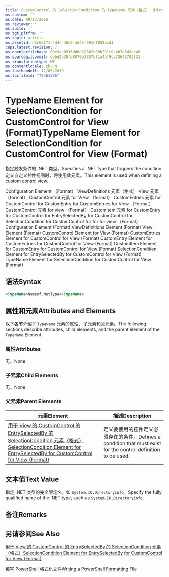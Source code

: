 ```yaml
---
title: CustomControl 的 SelectionCondition 的 TypeName 元素（格式） |Microsoft Docs
ms.custom: ''
ms.date: 09/13/2016
ms.reviewer: ''
ms.suite: ''
ms.tgt_pltfrm: ''
ms.topic: article
ms.assetid: d2c65171-4d4c-46a9-a545-591df058acd1
caps.latest.revision: 7
ms.openlocfilehash: 00e9ae0916dd6d22602b99b201c9c4b7e549dc48
ms.sourcegitcommit: debd2b38fb8070a7357bf1a4bf9cc736f3702f31
ms.translationtype: MT
ms.contentlocale: zh-CN
ms.lasthandoff: 12/05/2019
ms.locfileid: "72361586"
---
```

# <a name="typename-element-for-selectioncondition-for-customcontrol-for-view--format"></a><span data-ttu-id="776f7-102">TypeName Element for SelectionCondition for CustomControl for View (Format)</span><span class="sxs-lookup"><span data-stu-id="776f7-102">TypeName Element for SelectionCondition for CustomControl for View  (Format)</span></span>

<span data-ttu-id="776f7-103">指定触发条件的 .NET 类型。</span><span class="sxs-lookup"><span data-stu-id="776f7-103">Specifies a .NET type that triggers the condition.</span></span> <span data-ttu-id="776f7-104">定义自定义控件视图时，将使用此元素。</span><span class="sxs-lookup"><span data-stu-id="776f7-104">This element is used when defining a custom control view.</span></span>

<span data-ttu-id="776f7-105">Configuration Element （Format） ViewDefinitions 元素（格式） View 元素（format） CustomControl 元素 for View （format） CustomEntries 元素 for CustomControl for CustomEntry for CustomEntries for View （Format） CustomControl 元素 for view （Format） CustomItem 元素 for CustomEntry for CustomControl for EntrySelectedBy for CustomControl for SelectionCondition for CustomControl for for for view （Format）</span><span class="sxs-lookup"><span data-stu-id="776f7-105">Configuration Element (Format) ViewDefinitions Element (Format) View Element (Format) CustomControl Element for View (Format) CustomEntries Element for CustomControl for View (Format) CustomEntry Element for CustomEntries for CustomControl for View (Format) CustomItem Element for CustomEntry for CustomControl for View (Format) SelectionCondition Element for EntrySelectedBy for CustomControl for View (Format) TypeName Element for SelectionCondition for CustomControl for View  (Format)</span></span>

## <a name="syntax"></a><span data-ttu-id="776f7-106">语法</span><span class="sxs-lookup"><span data-stu-id="776f7-106">Syntax</span></span>

```xml
<TypeName>Nameof.NetType</TypeName>

```

## <a name="attributes-and-elements"></a><span data-ttu-id="776f7-107">属性和元素</span><span class="sxs-lookup"><span data-stu-id="776f7-107">Attributes and Elements</span></span>

<span data-ttu-id="776f7-108">以下各节介绍了 `TypeName` 元素的属性、子元素和父元素。</span><span class="sxs-lookup"><span data-stu-id="776f7-108">The following sections describe attributes, child elements, and the parent element of the `TypeName` Element.</span></span>

### <a name="attributes"></a><span data-ttu-id="776f7-109">属性</span><span class="sxs-lookup"><span data-stu-id="776f7-109">Attributes</span></span>

<span data-ttu-id="776f7-110">无。</span><span class="sxs-lookup"><span data-stu-id="776f7-110">None.</span></span>

### <a name="child-elements"></a><span data-ttu-id="776f7-111">子元素</span><span class="sxs-lookup"><span data-stu-id="776f7-111">Child Elements</span></span>

<span data-ttu-id="776f7-112">无。</span><span class="sxs-lookup"><span data-stu-id="776f7-112">None.</span></span>

### <a name="parent-elements"></a><span data-ttu-id="776f7-113">父元素</span><span class="sxs-lookup"><span data-stu-id="776f7-113">Parent Elements</span></span>

|<span data-ttu-id="776f7-114">元素</span><span class="sxs-lookup"><span data-stu-id="776f7-114">Element</span></span>|<span data-ttu-id="776f7-115">描述</span><span class="sxs-lookup"><span data-stu-id="776f7-115">Description</span></span>|
|-------------|-----------------|
|[<span data-ttu-id="776f7-116">用于 View 的 CustomControl 的 EntrySelectedBy 的 SelectionCondition 元素（格式）</span><span class="sxs-lookup"><span data-stu-id="776f7-116">SelectionCondition Element for EntrySelectedBy for CustomControl for View (Format)</span></span>](./selectioncondition-element-for-entryselectedby-for-customcontrol-format.md)|<span data-ttu-id="776f7-117">定义要使用的控件定义必须存在的条件。</span><span class="sxs-lookup"><span data-stu-id="776f7-117">Defines a condition that must exist for the control definition to be used.</span></span>|

## <a name="text-value"></a><span data-ttu-id="776f7-118">文本值</span><span class="sxs-lookup"><span data-stu-id="776f7-118">Text Value</span></span>

<span data-ttu-id="776f7-119">指定 .NET 类型的完全限定名，如 `System.IO.DirectoryInfo`。</span><span class="sxs-lookup"><span data-stu-id="776f7-119">Specify the fully qualified name of the .NET type, such as `System.IO.DirectoryInfo`.</span></span>

## <a name="remarks"></a><span data-ttu-id="776f7-120">备注</span><span class="sxs-lookup"><span data-stu-id="776f7-120">Remarks</span></span>

## <a name="see-also"></a><span data-ttu-id="776f7-121">另请参阅</span><span class="sxs-lookup"><span data-stu-id="776f7-121">See Also</span></span>

[<span data-ttu-id="776f7-122">用于 View 的 CustomControl 的 EntrySelectedBy 的 SelectionCondition 元素（格式）</span><span class="sxs-lookup"><span data-stu-id="776f7-122">SelectionCondition Element for EntrySelectedBy for CustomControl for View (Format)</span></span>](./selectioncondition-element-for-entryselectedby-for-customcontrol-format.md)

[<span data-ttu-id="776f7-123">编写 PowerShell 格式化文件</span><span class="sxs-lookup"><span data-stu-id="776f7-123">Writing a PowerShell Formatting File</span></span>](./writing-a-powershell-formatting-file.md)
